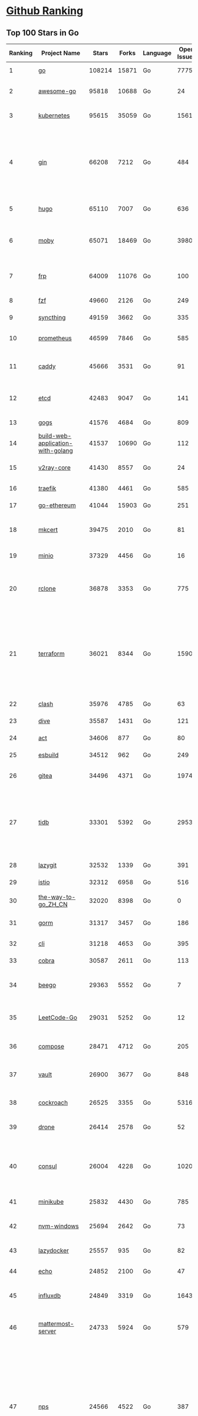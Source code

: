 [Github Ranking](../README.md)
==========

## Top 100 Stars in Go

| Ranking | Project Name | Stars | Forks | Language | Open Issues | Description | Last Commit |
| ------- | ------------ | ----- | ----- | -------- | ----------- | ----------- | ----------- |
| 1 | [go](https://github.com/golang/go) | 108214 | 15871 | Go | 7775 | The Go programming language | 2023-02-05T01:46:16Z |
| 2 | [awesome-go](https://github.com/avelino/awesome-go) | 95818 | 10688 | Go | 24 | A curated list of awesome Go frameworks, libraries and software | 2023-02-04T17:13:47Z |
| 3 | [kubernetes](https://github.com/kubernetes/kubernetes) | 95615 | 35059 | Go | 1561 | Production-Grade Container Scheduling and Management | 2023-02-05T07:02:59Z |
| 4 | [gin](https://github.com/gin-gonic/gin) | 66208 | 7212 | Go | 484 | Gin is a HTTP web framework written in Go (Golang). It features a Martini-like API with much better performance -- up to 40 times faster. If you need smashing performance, get yourself some Gin. | 2023-02-04T19:02:22Z |
| 5 | [hugo](https://github.com/gohugoio/hugo) | 65110 | 7007 | Go | 636 | The world’s fastest framework for building websites. | 2023-02-04T08:33:46Z |
| 6 | [moby](https://github.com/moby/moby) | 65071 | 18469 | Go | 3980 | Moby Project - a collaborative project for the container ecosystem to assemble container-based systems | 2023-02-04T14:54:29Z |
| 7 | [frp](https://github.com/fatedier/frp) | 64009 | 11076 | Go | 100 | A fast reverse proxy to help you expose a local server behind a NAT or firewall to the internet. | 2023-02-03T18:33:04Z |
| 8 | [fzf](https://github.com/junegunn/fzf) | 49660 | 2126 | Go | 249 | :cherry_blossom: A command-line fuzzy finder | 2023-02-01T16:17:21Z |
| 9 | [syncthing](https://github.com/syncthing/syncthing) | 49159 | 3662 | Go | 335 | Open Source Continuous File Synchronization | 2023-02-04T22:58:35Z |
| 10 | [prometheus](https://github.com/prometheus/prometheus) | 46599 | 7846 | Go | 585 | The Prometheus monitoring system and time series database. | 2023-02-03T15:56:09Z |
| 11 | [caddy](https://github.com/caddyserver/caddy) | 45666 | 3531 | Go | 91 | Fast and extensible multi-platform HTTP/1-2-3 web server with automatic HTTPS | 2023-02-03T18:33:43Z |
| 12 | [etcd](https://github.com/etcd-io/etcd) | 42483 | 9047 | Go | 141 | Distributed reliable key-value store for the most critical data of a distributed system | 2023-02-05T08:04:10Z |
| 13 | [gogs](https://github.com/gogs/gogs) | 41576 | 4684 | Go | 809 | Gogs is a painless self-hosted Git service | 2023-02-05T08:28:48Z |
| 14 | [build-web-application-with-golang](https://github.com/astaxie/build-web-application-with-golang) | 41537 | 10690 | Go | 112 | A golang ebook intro how to build a web with golang | 2022-12-29T05:46:04Z |
| 15 | [v2ray-core](https://github.com/v2ray/v2ray-core) | 41430 | 8557 | Go | 24 | A platform for building proxies to bypass network restrictions. | 2023-02-03T19:59:07Z |
| 16 | [traefik](https://github.com/traefik/traefik) | 41380 | 4461 | Go | 585 | The Cloud Native Application Proxy | 2023-02-03T20:57:42Z |
| 17 | [go-ethereum](https://github.com/ethereum/go-ethereum) | 41044 | 15903 | Go | 251 | Official Go implementation of the Ethereum protocol | 2023-02-05T06:19:24Z |
| 18 | [mkcert](https://github.com/FiloSottile/mkcert) | 39475 | 2010 | Go | 81 | A simple zero-config tool to make locally trusted development certificates with any names you'd like. | 2023-02-03T20:29:27Z |
| 19 | [minio](https://github.com/minio/minio) | 37329 | 4456 | Go | 16 | Multi-Cloud :cloud: Object Storage  | 2023-02-05T05:17:38Z |
| 20 | [rclone](https://github.com/rclone/rclone) | 36878 | 3353 | Go | 775 | "rsync for cloud storage" - Google Drive, S3, Dropbox, Backblaze B2, One Drive, Swift, Hubic, Wasabi, Google Cloud Storage, Yandex Files | 2023-02-05T05:01:31Z |
| 21 | [terraform](https://github.com/hashicorp/terraform) | 36021 | 8344 | Go | 1590 | Terraform enables you to safely and predictably create, change, and improve infrastructure. It is an open source tool that codifies APIs into declarative configuration files that can be shared amongst team members, treated as code, edited, reviewed, and versioned. | 2023-02-04T01:43:06Z |
| 22 | [clash](https://github.com/Dreamacro/clash) | 35976 | 4785 | Go | 63 | A rule-based tunnel in Go. | 2023-02-04T06:21:02Z |
| 23 | [dive](https://github.com/wagoodman/dive) | 35587 | 1431 | Go | 121 | A tool for exploring each layer in a docker image | 2023-02-03T03:01:43Z |
| 24 | [act](https://github.com/nektos/act) | 34606 | 877 | Go | 80 | Run your GitHub Actions locally 🚀 | 2023-02-04T16:44:07Z |
| 25 | [esbuild](https://github.com/evanw/esbuild) | 34512 | 962 | Go | 249 | An extremely fast bundler for the web | 2023-02-03T19:52:23Z |
| 26 | [gitea](https://github.com/go-gitea/gitea) | 34496 | 4371 | Go | 1974 | Git with a cup of tea, painless self-hosted git service | 2023-02-05T09:59:49Z |
| 27 | [tidb](https://github.com/pingcap/tidb) | 33301 | 5392 | Go | 2953 | TiDB is an open-source, cloud-native, distributed, MySQL-Compatible database for elastic scale and real-time analytics. Try AI-powered Chat2Query free at : https://tidbcloud.com/free-trial | 2023-02-05T09:18:29Z |
| 28 | [lazygit](https://github.com/jesseduffield/lazygit) | 32532 | 1339 | Go | 391 | simple terminal UI for git commands | 2023-02-05T02:52:35Z |
| 29 | [istio](https://github.com/istio/istio) | 32312 | 6958 | Go | 516 | Connect, secure, control, and observe services. | 2023-02-05T07:29:18Z |
| 30 | [the-way-to-go_ZH_CN](https://github.com/unknwon/the-way-to-go_ZH_CN) | 32020 | 8398 | Go | 0 | 《The Way to Go》中文译本，中文正式名《Go 入门指南》 | 2023-02-03T08:05:42Z |
| 31 | [gorm](https://github.com/go-gorm/gorm) | 31317 | 3457 | Go | 186 | The fantastic ORM library for Golang, aims to be developer friendly | 2023-02-03T08:21:18Z |
| 32 | [cli](https://github.com/cli/cli) | 31218 | 4653 | Go | 395 | GitHub’s official command line tool | 2023-02-04T19:26:13Z |
| 33 | [cobra](https://github.com/spf13/cobra) | 30587 | 2611 | Go | 113 | A Commander for modern Go CLI interactions | 2023-02-02T16:28:31Z |
| 34 | [beego](https://github.com/beego/beego) | 29363 | 5552 | Go | 7 | beego is an open-source, high-performance web framework for the Go programming language. | 2023-01-31T15:57:07Z |
| 35 | [LeetCode-Go](https://github.com/halfrost/LeetCode-Go) | 29031 | 5252 | Go | 12 | ✅ Solutions to LeetCode by Go, 100% test coverage, runtime beats 100% / LeetCode 题解 | 2023-01-04T18:30:02Z |
| 36 | [compose](https://github.com/docker/compose) | 28471 | 4712 | Go | 205 | Define and run multi-container applications with Docker | 2023-02-04T09:38:15Z |
| 37 | [vault](https://github.com/hashicorp/vault) | 26900 | 3677 | Go | 848 | A tool for secrets management, encryption as a service, and privileged access management | 2023-02-04T02:29:56Z |
| 38 | [cockroach](https://github.com/cockroachdb/cockroach) | 26525 | 3355 | Go | 5316 | CockroachDB - the open source, cloud-native distributed SQL database. | 2023-02-05T09:11:29Z |
| 39 | [drone](https://github.com/harness/drone) | 26414 | 2578 | Go | 52 | Drone is a Container-Native, Continuous Delivery Platform | 2023-02-02T07:37:12Z |
| 40 | [consul](https://github.com/hashicorp/consul) | 26004 | 4228 | Go | 1020 | Consul is a distributed, highly available, and data center aware solution to connect and configure applications across dynamic, distributed infrastructure. | 2023-02-05T06:04:03Z |
| 41 | [minikube](https://github.com/kubernetes/minikube) | 25832 | 4430 | Go | 785 | Run Kubernetes locally | 2023-02-03T23:04:56Z |
| 42 | [nvm-windows](https://github.com/coreybutler/nvm-windows) | 25694 | 2642 | Go | 73 | A node.js version management utility for Windows. Ironically written in Go. | 2023-02-05T01:17:49Z |
| 43 | [lazydocker](https://github.com/jesseduffield/lazydocker) | 25557 | 935 | Go | 82 | The lazier way to manage everything docker | 2023-02-01T07:22:02Z |
| 44 | [echo](https://github.com/labstack/echo) | 24852 | 2100 | Go | 47 | High performance, minimalist Go web framework | 2023-02-01T20:38:20Z |
| 45 | [influxdb](https://github.com/influxdata/influxdb) | 24849 | 3319 | Go | 1643 | Scalable datastore for metrics, events, and real-time analytics | 2023-02-03T15:30:50Z |
| 46 | [mattermost-server](https://github.com/mattermost/mattermost-server) | 24733 | 5924 | Go | 579 | Mattermost is an open source platform for secure collaboration across the entire software development lifecycle. | 2023-02-04T15:26:57Z |
| 47 | [nps](https://github.com/ehang-io/nps) | 24566 | 4522 | Go | 387 | 一款轻量级、高性能、功能强大的内网穿透代理服务器。支持tcp、udp、socks5、http等几乎所有流量转发，可用来访问内网网站、本地支付接口调试、ssh访问、远程桌面，内网dns解析、内网socks5代理等等……，并带有功能强大的web管理端。a lightweight, high-performance, powerful intranet penetration proxy server, with a powerful web management terminal. | 2022-12-19T19:25:06Z |
| 48 | [kit](https://github.com/go-kit/kit) | 24510 | 2384 | Go | 35 | A standard library for microservices. | 2023-01-02T06:10:18Z |
| 49 | [fiber](https://github.com/gofiber/fiber) | 24484 | 1256 | Go | 27 | ⚡️ Express inspired web framework written in Go | 2023-02-04T06:10:17Z |
| 50 | [portainer](https://github.com/portainer/portainer) | 24403 | 2120 | Go | 926 | Making Docker and Kubernetes management easy. | 2023-02-03T08:58:49Z |
| 51 | [photoprism](https://github.com/photoprism/photoprism) | 24371 | 1386 | Go | 342 | AI-Powered Photos App for the Decentralized Web 🌈💎✨ | 2023-02-04T09:20:11Z |
| 52 | [helm](https://github.com/helm/helm) | 23666 | 6539 | Go | 262 | The Kubernetes Package Manager | 2023-02-03T14:39:01Z |
| 53 | [iris](https://github.com/kataras/iris) | 23511 | 2465 | Go | 78 | The fastest HTTP/2 Go Web Framework. New, modern, easy to learn. Fast development with Code you control. Unbeatable cost-performance ratio :leaves: :rocket: \| 谢谢 \| #golang | 2023-02-02T11:15:07Z |
| 54 | [nsq](https://github.com/nsqio/nsq) | 23173 | 2821 | Go | 50 | A realtime distributed messaging platform | 2023-01-18T14:36:59Z |
| 55 | [faas](https://github.com/openfaas/faas) | 22614 | 1827 | Go | 27 | OpenFaaS - Serverless Functions Made Simple | 2023-01-28T09:18:21Z |
| 56 | [ngrok](https://github.com/inconshreveable/ngrok) | 22547 | 4162 | Go | 207 | Introspected tunnels to localhost | 2022-08-23T07:11:57Z |
| 57 | [go-zero](https://github.com/zeromicro/go-zero) | 22482 | 3215 | Go | 167 | A cloud-native Go microservices framework with cli tool for productivity. | 2023-02-05T07:31:10Z |
| 58 | [hub](https://github.com/github/hub) | 22281 | 2349 | Go | 236 | A command-line tool that makes git easier to use with GitHub. | 2023-01-26T21:08:05Z |
| 59 | [k3s](https://github.com/k3s-io/k3s) | 22195 | 1969 | Go | 288 | Lightweight Kubernetes | 2023-02-04T14:43:06Z |
| 60 | [logrus](https://github.com/sirupsen/logrus) | 22072 | 2210 | Go | 5 | Structured, pluggable logging for Go. | 2023-01-15T13:31:02Z |
| 61 | [viper](https://github.com/spf13/viper) | 21934 | 1829 | Go | 358 | Go configuration with fangs | 2023-01-30T07:58:36Z |
| 62 | [docker_practice](https://github.com/yeasy/docker_practice) | 21801 | 5456 | Go | 3 | Learn and understand Docker&Container technologies, with real DevOps practice! | 2023-01-17T20:03:57Z |
| 63 | [croc](https://github.com/schollz/croc) | 21684 | 947 | Go | 93 | Easily and securely send things from one computer to another :crocodile: :package: | 2023-02-02T14:03:23Z |
| 64 | [go-patterns](https://github.com/tmrts/go-patterns) | 21324 | 1981 | Go | 15 | Curated list of Go design patterns, recipes and idioms | 2022-08-07T21:44:59Z |
| 65 | [micro](https://github.com/zyedidia/micro) | 21028 | 1092 | Go | 674 | A modern and intuitive terminal-based text editor | 2023-02-04T22:33:32Z |
| 66 | [pocketbase](https://github.com/pocketbase/pocketbase) | 20811 | 794 | Go | 38 | Open Source realtime backend in 1 file | 2023-02-02T12:16:57Z |
| 67 | [vegeta](https://github.com/tsenart/vegeta) | 20748 | 1279 | Go | 85 | HTTP load testing tool and library. It's over 9000! | 2023-02-01T11:24:02Z |
| 68 | [rancher](https://github.com/rancher/rancher) | 20549 | 2731 | Go | 2247 | Complete container management platform | 2023-02-03T22:45:02Z |
| 69 | [v2ray-core](https://github.com/v2fly/v2ray-core) | 20481 | 3349 | Go | 60 | A platform for building proxies to bypass network restrictions. | 2023-02-03T09:15:02Z |
| 70 | [dapr](https://github.com/dapr/dapr) | 20359 | 1610 | Go | 321 | Dapr is a portable, event-driven, runtime for building distributed applications across cloud and edge. | 2023-02-04T23:33:18Z |
| 71 | [lux](https://github.com/iawia002/lux) | 20094 | 2400 | Go | 415 | 👾 Fast and simple video download library and CLI tool written in Go | 2023-02-02T08:33:51Z |
| 72 | [go-micro](https://github.com/go-micro/go-micro) | 19988 | 2223 | Go | 62 | A Go microservices framework | 2023-01-03T11:58:03Z |
| 73 | [delve](https://github.com/go-delve/delve) | 19936 | 2008 | Go | 106 | Delve is a debugger for the Go programming language. | 2023-02-03T20:11:12Z |
| 74 | [kratos](https://github.com/go-kratos/kratos) | 19865 | 3721 | Go | 94 | Your ultimate Go microservices framework for the cloud-native era. | 2023-02-03T07:56:47Z |
| 75 | [cli](https://github.com/urfave/cli) | 19702 | 1665 | Go | 36 | A simple, fast, and fun package for building command line apps in Go | 2023-02-03T12:38:59Z |
| 76 | [k9s](https://github.com/derailed/k9s) | 19552 | 1237 | Go | 350 | 🐶 Kubernetes CLI To Manage Your Clusters In Style! | 2023-02-04T16:21:08Z |
| 77 | [fyne](https://github.com/fyne-io/fyne) | 19351 | 1082 | Go | 468 | Cross platform GUI in Go inspired by Material Design | 2023-02-04T13:59:17Z |
| 78 | [restic](https://github.com/restic/restic) | 19346 | 1261 | Go | 363 | Fast, secure, efficient backup program | 2023-02-05T09:18:31Z |
| 79 | [harbor](https://github.com/goharbor/harbor) | 19300 | 4259 | Go | 531 | An open source trusted cloud native registry project that stores, signs, and scans content. | 2023-02-04T13:23:32Z |
| 80 | [k6](https://github.com/grafana/k6) | 19298 | 1018 | Go | 380 | A modern load testing tool, using Go and JavaScript - https://k6.io | 2023-02-03T18:01:09Z |
| 81 | [learn-go-with-tests](https://github.com/quii/learn-go-with-tests) | 19155 | 2524 | Go | 30 | Learn Go with test-driven development | 2023-02-01T10:11:04Z |
| 82 | [fasthttp](https://github.com/valyala/fasthttp) | 19028 | 1588 | Go | 51 | Fast HTTP package for Go. Tuned for high performance. Zero memory allocations in hot paths. Up to 10x faster than net/http | 2023-02-03T07:41:43Z |
| 83 | [dgraph](https://github.com/dgraph-io/dgraph) | 18898 | 1439 | Go | 170 | Native GraphQL Database with graph backend | 2023-02-05T04:16:56Z |
| 84 | [colly](https://github.com/gocolly/colly) | 18813 | 1537 | Go | 135 | Elegant Scraper and Crawler Framework for Golang | 2023-01-16T16:28:51Z |
| 85 | [testify](https://github.com/stretchr/testify) | 18785 | 1407 | Go | 265 | A toolkit with common assertions and mocks that plays nicely with the standard library | 2023-02-05T00:27:26Z |
| 86 | [websocket](https://github.com/gorilla/websocket) | 18751 | 3188 | Go | 28 | A fast, well-tested and widely used WebSocket implementation for Go. | 2022-12-09T16:03:16Z |
| 87 | [filebrowser](https://github.com/filebrowser/filebrowser) | 18607 | 2265 | Go | 55 | 📂 Web File Browser | 2023-02-05T02:02:21Z |
| 88 | [alist](https://github.com/alist-org/alist) | 18542 | 2607 | Go | 76 | 🗂️A file list program that supports multiple storage, powered by Gin and Solidjs. / 一个支持多存储的文件列表程序，使用 Gin 和 Solidjs。 | 2023-02-05T01:24:11Z |
| 89 | [loki](https://github.com/grafana/loki) | 18192 | 2510 | Go | 648 | Like Prometheus, but for logs. | 2023-02-04T18:42:17Z |
| 90 | [mux](https://github.com/gorilla/mux) | 18052 | 1696 | Go | 16 | A powerful HTTP router and URL matcher for building Go web servers with 🦍 | 2022-12-09T15:56:57Z |
| 91 | [zap](https://github.com/uber-go/zap) | 17969 | 1272 | Go | 93 | Blazing fast, structured, leveled logging in Go. | 2023-01-18T06:23:11Z |
| 92 | [grpc-go](https://github.com/grpc/grpc-go) | 17495 | 3888 | Go | 132 | The Go language implementation of gRPC. HTTP/2 based RPC | 2023-02-05T04:22:27Z |
| 93 | [gotty](https://github.com/yudai/gotty) | 17456 | 1321 | Go | 102 | Share your terminal as a web application | 2023-01-03T18:48:03Z |
| 94 | [Cloudreve](https://github.com/cloudreve/Cloudreve) | 17149 | 2945 | Go | 254 | 🌩支持多家云存储的云盘系统 (Self-hosted file management and sharing system, supports multiple storage providers) | 2023-01-13T03:58:46Z |
| 95 | [jaeger](https://github.com/jaegertracing/jaeger) | 17051 | 2042 | Go | 317 | CNCF Jaeger, a Distributed Tracing Platform | 2023-02-05T04:58:44Z |
| 96 | [learngo](https://github.com/inancgumus/learngo) | 16853 | 2230 | Go | 1 | ❤️ 1000+ Hand-Crafted Go Examples, Exercises, and Quizzes. 🚀 Learn Go by fixing 1000+ tiny programs. | 2023-01-25T14:02:34Z |
| 97 | [goreplay](https://github.com/buger/goreplay) | 16824 | 1699 | Go | 261 | GoReplay is an open-source tool for capturing and replaying live HTTP traffic into a test environment in order to continuously test your system with real data. It can be used to increase confidence in code deployments, configuration changes and infrastructure changes. | 2023-01-15T17:57:59Z |
| 98 | [bubbletea](https://github.com/charmbracelet/bubbletea) | 16810 | 523 | Go | 32 | A powerful little TUI framework 🏗 | 2023-02-03T21:10:42Z |
| 99 | [podman](https://github.com/containers/podman) | 16686 | 1802 | Go | 349 | Podman: A tool for managing OCI containers and pods. | 2023-02-05T07:14:39Z |
| 100 | [websocketd](https://github.com/joewalnes/websocketd) | 16684 | 997 | Go | 39 | Turn any program that uses STDIN/STDOUT into a WebSocket server. Like inetd, but for WebSockets.  | 2023-02-04T04:57:22Z |

